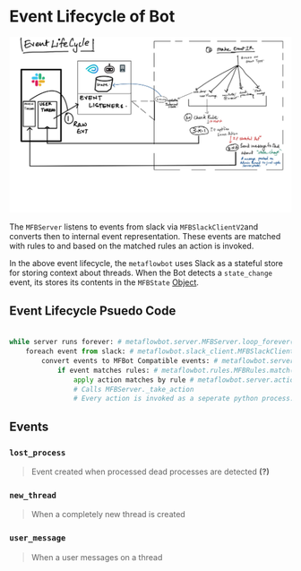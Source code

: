 
# Event Lifecycle of Bot
![](images/slack-bot-event-lifecycle.jpg)

The `MFBServer` listens to events from slack via `MFBSlackClientV2`and converts then to internal event representation. These events are matched with rules to and based on the matched rules an action is invoked.

In the above event lifecycle, the `metaflowbot` uses Slack as a stateful store for storing context about threads. When the Bot detects a `state_change` event, its stores its contents in the `MFBState` [Object](../metaflowbot/state.py).
## Event Lifecycle Psuedo Code
```python

while server runs forever: # metaflowbot.server.MFBServer.loop_forever()
    foreach event from slack: # metaflowbot.slack_client.MFBSlackClientV2.rtm_events()
        convert events to MFBot Compatible events: # metaflowbot.server._make_events(event)
            if event matches rules: # metaflowbot.rules.MFBRules.match(event,rule)
                apply action matches by rule # metaflowbot.server.actions
                # Calls MFBServer._take_action
                # Every action is invoked as a seperate python process.
```

## Events

### `lost_process`
> Event created when processed dead processes are detected **(?)**
### `new_thread`
> When a completely new thread is created
### `user_message`
> When a user messages on a thread
